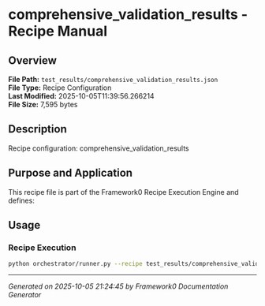 # comprehensive_validation_results - Recipe Manual

## Overview
**File Path:** `test_results/comprehensive_validation_results.json`  
**File Type:** Recipe Configuration  
**Last Modified:** 2025-10-05T11:39:56.266214  
**File Size:** 7,595 bytes  

## Description
Recipe configuration: comprehensive_validation_results

## Purpose and Application
This recipe file is part of the Framework0 Recipe Execution Engine and defines:

## Usage

### Recipe Execution
```bash
python orchestrator/runner.py --recipe test_results/comprehensive_validation_results.json
```


---
*Generated on 2025-10-05 21:24:45 by Framework0 Documentation Generator*
